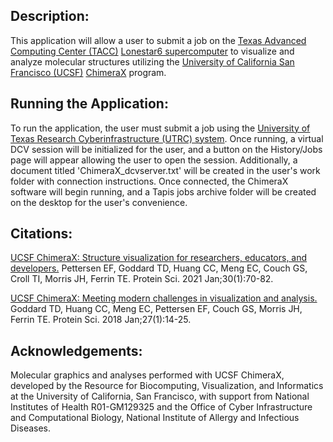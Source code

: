 Description:
-----------------------

This application will allow a user to submit a job on the [Texas Advanced Computing Center (TACC)](https://www.tacc.utexas.edu/) [Lonestar6 supercomputer](https://www.tacc.utexas.edu/systems/lonestar6) to visualize and analyze molecular structures utilizing the [University of California San Francisco (UCSF)](https://www.ucsf.edu/) [ChimeraX](https://www.cgl.ucsf.edu/chimerax/) program.

Running the Application:
-----------------------
To run the application, the user must submit a job using the [University of Texas Research Cyberinfrastructure (UTRC) system](https://utrc.tacc.utexas.edu/). Once running, a virtual DCV session will be initialized for the user, and a button on the History/Jobs page will appear allowing the user to open the session. Additionally, a document titled 'ChimeraX_dcvserver.txt' will be created in the user's work folder with connection instructions. Once connected, the ChimeraX software will begin running, and a Tapis jobs archive folder will be created on the desktop for the user's convenience.

 Citations:
---------------------

[UCSF ChimeraX: Structure visualization for researchers, educators, and developers.](https://pubmed.ncbi.nlm.nih.gov/32881101/) Pettersen EF, Goddard TD, Huang CC, Meng EC, Couch GS, Croll TI, Morris JH, Ferrin TE. Protein Sci. 2021 Jan;30(1):70-82.

[UCSF ChimeraX: Meeting modern challenges in visualization and analysis.](https://pubmed.ncbi.nlm.nih.gov/28710774/) Goddard TD, Huang CC, Meng EC, Pettersen EF, Couch GS, Morris JH, Ferrin TE. Protein Sci. 2018 Jan;27(1):14-25.


 Acknowledgements:
---------------------

Molecular graphics and analyses performed with UCSF ChimeraX, developed by the Resource for Biocomputing, Visualization, and Informatics at the University of California, San Francisco, with support from National Institutes of Health R01-GM129325 and the Office of Cyber Infrastructure and Computational Biology, National Institute of Allergy and Infectious Diseases.